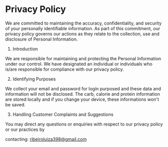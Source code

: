 # Privacy Policy

 We are committed to maintaining the accuracy, confidentiality, and security of your personally identifiable information. As part of this commitment, our privacy policy governs our actions as they relate to the collection, use and disclosure of Personal Information. 

 1. Introduction

We are responsible for maintaining and protecting the Personal Information under our control. We have designated an individual or individuals who is/are responsible for compliance with our privacy policy.

2. Identifying Purposes

We collect your email and password for login purposed and these data and information will not be disclosed. The carb, calorie and protein information are stored locally and if you change your device, these informations won't be saved. 

3. Handling Customer Complaints and Suggestions 

You may direct any questions or enquiries with respect to our privacy policy or our practices by

contacting: ribeiroluiza398@gmail.com
